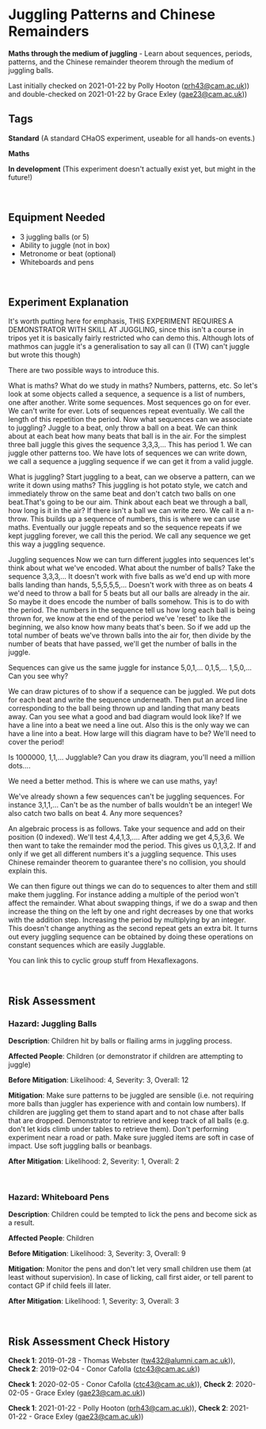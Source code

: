 # Juggling Patterns and Chinese Remainders

**Maths through the medium of juggling** - Learn about sequences, periods, patterns, and the Chinese remainder theorem through the medium of juggling balls. 

Last initially checked on 2021-01-22 by Polly Hooton (prh43@cam.ac.uk)) and double-checked on 2021-01-22 by Grace Exley (gae23@cam.ac.uk))

## Tags
<!--- Start Tags (DO NOT REMOVE THIS COMMENT) --->

**Standard** (A standard CHaOS experiment, useable for all hands-on events.)

**Maths**

**In development** (This experiment doesn't actually exist yet, but might in the future!)
<!--- End Tags (DO NOT REMOVE THIS COMMENT) --->

<br/>

## Equipment Needed 
- 3 juggling balls (or 5)
- Ability to juggle (not in box)
- Metronome or beat (optional)
- Whiteboards and pens

<br/>

## Experiment Explanation 

It's worth putting here for emphasis, THIS EXPERIMENT REQUIRES A DEMONSTRATOR WITH SKILL AT JUGGLING, since this isn't a course in tripos yet it is basically fairly restricted who can demo this. Although lots of mathmos can juggle it's a generalisation to say all can (I (TW) can't juggle but wrote this though) 

There are two possible ways to introduce this. 

What is maths? 
What do we study in maths? Numbers, patterns, etc.
So let's look at some objects called a sequence, a sequence is a list of numbers, one after another. Write some sequences. Most sequences go on for ever. We can't write for ever. Lots of sequences repeat eventually. We call the length of this repetition the period. Now what sequences can we associate to juggling?
Juggle to a beat, only throw a ball on a beat. We can think about at each beat how many beats that ball is in the air. For the simplest three ball juggle this gives the sequence 3,3,3,... This has period 1. We can juggle other patterns too. We have lots of sequences we can write down, we call a sequence a juggling sequence if we can get it from a valid juggle. 

What is juggling?
Start juggling to a beat, can we observe a pattern, can we write it down using maths? This juggling is hot potato style, we catch and immediately throw on the same beat and don't catch two balls on one beat.That's going to be our aim. Think about each beat we through a ball, how long is it in the air? If there isn't a ball we can write zero. We call it a n-throw. This builds up a sequence of numbers, this is where we can use maths. Eventually our juggle repeats and so the sequence repeats if we kept juggling forever, we call this the period. We call any sequence we get this way a juggling sequence. 

Juggling sequences
Now we can turn different juggles into sequences let's think about what we've encoded. What about the number of balls? Take the sequence 3,3,3,... It doesn't work with five balls as we'd end up with more balls landing than hands, 5,5,5,5,5,... Doesn't work with three as on beats 4 we'd need to throw a ball for 5 beats but all our balls are already in the air. So maybe it does encode the number of balls somehow. This is to do with the period. The numbers in the sequence tell us how long each ball is being thrown for, we know at the end of the period we've 'reset' to like the beginning, we also know how many beats that's been. So if we add up the total number of beats we've thrown balls into the air for, then divide by the number of beats that have passed, we'll get the number of balls in the juggle.

Sequences can give us the same juggle for instance 5,0,1,... 0,1,5,... 1,5,0,... Can you see why?

We can draw pictures of to show if a sequence can be juggled. We put dots for each beat and write the sequence underneath. Then put an arced line corresponding to the ball being thrown up and landing that many beats away. Can you see what a good and bad diagram would look like? If we have a line into a beat we need a line out. Also this is the only way we can have a line into a beat. How large will this diagram have to be? We'll need to cover the period! 

Is 1000000, 1,1,... Jugglable? Can you draw its diagram, you'll need a million dots....

We need a better method. This is where we can use maths, yay! 

We've already shown a few sequences can't be juggling sequences. For instance 3,1,1,... Can't be as the number of balls wouldn't be an integer! We also catch two balls on beat 4. Any more sequences? 

An algebraic process is as follows. Take your sequence and add on their position (0 indexed). We'll test 4,4,1,3,.... After adding we get 4,5,3,6. We then want to take the remainder mod the period. This gives us 0,1,3,2. If and only if we get all different numbers it's a juggling sequence. This uses Chinese remainder theorem to guarantee there's no collision, you should explain this.

We can then figure out things we can do to sequences to alter them and still make them juggling. 
For instance adding a multiple of the period won't affect the remainder. 
What about swapping things, if we do a swap and then increase the thing on the left by one and right decreases by one that works with the addition step.
Increasing the period by multiplying by an integer. This doesn't change anything as the second repeat gets an extra bit. 
It turns out every juggling sequence can be obtained by doing these operations on constant sequences which are easily Jugglable. 



You can link this to cyclic group stuff from Hexaflexagons. 


<br/>

## Risk Assessment

### **Hazard**: Juggling Balls

**Description**: Children hit by balls or flailing arms in juggling process.

**Affected People**: Children (or demonstrator if children are attempting to juggle)

**Before Mitigation**: Likelihood: 4, Severity: 3, Overall: 12

**Mitigation**: Make sure patterns to be juggled are sensible (i.e. not requiring more balls than juggler has experience with and contain low numbers). If children are juggling get them to stand apart and to not chase after balls that are dropped.  Demonstrator to retrieve and keep track of all balls (e.g. don't let kids climb under tables to retrieve them). Don't performing experiment near a road or path. Make sure juggled items are soft in case of impact. Use soft juggling balls or beanbags.

**After Mitigation**: Likelihood: 2, Severity: 1, Overall: 2

<br/>

### **Hazard**: Whiteboard Pens

**Description**: Children could be tempted to lick the pens and become sick as a result.

**Affected People**: Children

**Before Mitigation**: Likelihood: 3, Severity: 3, Overall: 9

**Mitigation**: Monitor the pens and don't let very small children use them (at least without supervision).
In case of licking, call first aider, or tell parent to contact GP if child feels ill later.

**After Mitigation**: Likelihood: 1, Severity: 3, Overall: 3

<br/>

## Risk Assessment Check History 

**Check 1**: 2019-01-28 - Thomas Webster (tw432@alumni.cam.ac.uk)), **Check 2**: 2019-02-04 - Conor Cafolla (ctc43@cam.ac.uk))

**Check 1**: 2020-02-05 - Conor Cafolla (ctc43@cam.ac.uk)), **Check 2**: 2020-02-05 - Grace Exley (gae23@cam.ac.uk))

**Check 1**: 2021-01-22 - Polly Hooton (prh43@cam.ac.uk)), **Check 2**: 2021-01-22 - Grace Exley (gae23@cam.ac.uk))